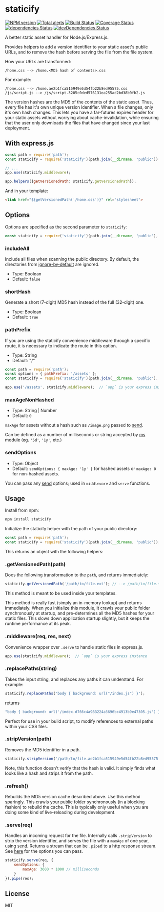 # staticify

[![NPM version](https://img.shields.io/npm/v/staticify.svg)](https://www.npmjs.com/package/staticify)
[![Total alerts](https://img.shields.io/lgtm/alerts/g/errorception/staticify.svg?logo=lgtm&logoWidth=18)](https://lgtm.com/projects/g/errorception/staticify/alerts/)
[![Build Status](https://github.com/errorception/staticify/workflows/Tests/badge.svg)](https://github.com/errorception/staticify/actions)
[![Coverage Status](https://img.shields.io/coveralls/github/errorception/staticify/master.svg)](https://coveralls.io/github/errorception/staticify?branch=master)
[![dependencies Status](https://img.shields.io/david/errorception/staticify.svg)](https://david-dm.org/errorception/staticify)
[![devDependencies Status](https://img.shields.io/david/dev/errorception/staticify.svg)](https://david-dm.org/errorception/staticify?type=dev)

A better static asset handler for Node.js/Express.js.

Provides helpers to add a version identifier to your static asset's public URLs, and to remove the hash before serving the file from the file system.

How your URLs are transformed:

```
/home.css --> /home.<MD5 hash of contents>.css
```

For example:

```
/home.css --> /home.ae2b1fca515949e5d54fb22b8ed95575.css
/js/script.js --> /js/script.3205c0ded576131ea255ad2bd38b0fb2.js
```

The version hashes are the MD5 of the contents of the static asset. Thus, every file has it's own unique version identifier. When a file changes, only it's own hash changes. This lets you have a far-futures expires header for your static assets without worrying about cache-invalidation, while ensuring that the user only downloads the files that have changed since your last deployment.

## With express.js

```js
const path = require('path');
const staticify = require('staticify')(path.join(__dirname, 'public'));

// ...
app.use(staticify.middleware);

app.helpers({getVersionedPath: staticify.getVersionedPath});
```

And in your template:

```html
<link href="${getVersionedPath('/home.css')}" rel="stylesheet">
```

## Options

Options are specified as the second parameter to `staticify`:

```js
const staticify = require('staticify')(path.join(__dirname, 'public'), options);
```

### includeAll

Include all files when scanning the public directory. By default, the directories from [ignore-by-default](https://github.com/novemberborn/ignore-by-default/blob/master/index.js) are ignored.

* Type: Boolean
* Default: `false`

### shortHash

Generate a short (7-digit) MD5 hash instead of the full (32-digit) one.

* Type: Boolean
* Default: `true`

### pathPrefix

If you are using the staticify convenience middleware through a specific route, it is necessary to indicate the route in this option.

* Type: String
* Default: "/"

```js
const path = require('path');
const options = { pathPrefix: '/assets' };
const staticify = require('staticify')(path.join(__dirname, 'public'), options);

app.use('/assets', staticify.middleware);  // `app` is your express instance
```

### maxAgeNonHashed

* Type: String | Number
* Default: `0`

`maxAge` for assets without a hash such as `/image.png` passed to [send](https://github.com/pillarjs/send).

Can be defined as a number of milliseconds or string accepted by [ms](https://www.npmjs.org/package/ms#readme) module (eg. `'5d'`, `'1y'`, etc.)

### sendOptions

* Type: Object
* Default: `sendOptions: { maxAge: '1y' }` for hashed assets or `maxAge: 0` for non-hashed assets.

You can pass any [send](https://github.com/pillarjs/send) options; used in `middleware` and `serve` functions.

## Usage

Install from npm:

```sh
npm install staticify
```

Initialize the staticify helper with the path of your public directory:

```js
const path = require('path');
const staticify = require('staticify')(path.join(__dirname, 'public'));
```

This returns an object with the following helpers:

### .getVersionedPath(path)

Does the following transformation to the `path`, and returns immediately:

```js
staticify.getVersionedPath('/path/to/file.ext'); // --> /path/to/file.<MD5 of the contents of file.ext>.ext
```

This method is meant to be used inside your templates.

This method is really fast (simply an in-memory lookup) and returns immediately. When you initialize this module, it crawls your public folder synchronously at startup, and pre-determines all the MD5 hashes for your static files. This slows down application startup slightly, but it keeps the runtime performance at its peak.

### .middleware(req, res, next)

Convenience wrapper over `.serve` to handle static files in express.js.

```js
app.use(staticify.middleware);  // `app` is your express instance
```

### .replacePaths(string)

Takes the input string, and replaces any paths it can understand. For example:

```js
staticify.replacePaths('body { background: url("/index.js") }');
```

returns

```js
"body { background: url('/index.d766c4a983224a3696bc4913b9e47305.js') }"
```

Perfect for use in your build script, to modify references to external paths within your CSS files.

### .stripVersion(path)

Removes the MD5 identifier in a path.

```js
staticify.stripVersion('/path/to/file.ae2b1fca515949e5d54fb22b8ed95575.ext'); // --> /path/to/file.ext
```

Note, this function doesn't verify that the hash is valid. It simply finds what looks like a hash and strips it from the path.

### .refresh()

Rebuilds the MD5 version cache described above. Use this method sparingly. This crawls your public folder synchronously (in a blocking fashion) to rebuild the cache. This is typically only useful when you are doing some kind of live-reloading during development.

### .serve(req)

Handles an incoming request for the file. Internally calls `.stripVersion` to strip the version identifier, and serves the file with a `maxAge` of one year, using [send](https://github.com/pillarjs/send). Returns a stream that can be `.pipe`d to a http response stream. See [here](https://github.com/pillarjs/send#options) for the options you can pass.

```js
staticify.serve(req, {
    sendOptions: {
        maxAge: 3600 * 1000 // milliseconds
    }
}).pipe(res);
```

## License

MIT
